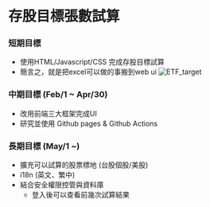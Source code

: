 # 存股目標張數試算

### 短期目標
- 使用HTML/Javascript/CSS 完成存股目標試算
- 簡言之，就是把excel可以做的事搬到web ui
  ![ETF_target](https://i.imgur.com/0nnu6Cr.png)

### 中期目標 (Feb/1 ~ Apr/30)
- 改用前端三大框架完成UI
- 研究並使用 Github pages & Github Actions

### 長期目標 (May/1 ~)
- 擴充可以試算的股票標地 (台股個股/美股)
- i18n (英文、繁中)
- 結合安全權限控管與資料庫
  - 登入後可以查看前幾次試算結果
